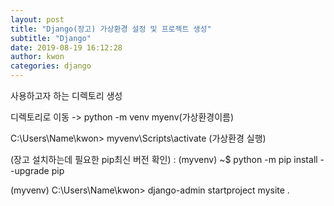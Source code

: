 ```yaml
---
layout: post
title: "Django(장고) 가상환경 설정 및 프로젝트 생성"
subtitle: "Django"
date: 2019-08-19 16:12:28
author: kwon
categories: django
---
```


사용하고자 하는 디렉토리 생성

디렉토리로 이동 -> python -m venv myenv(가상환경이름)

C:\Users\Name\kwon> myvenv\Scripts\activate (가상환경 실행)



(장고 설치하는데 필요한 pip최신 버전 확인) : (myvenv) ~$ python -m pip install --upgrade pip

(myvenv) C:\Users\Name\kwon> django-admin startproject mysite .
